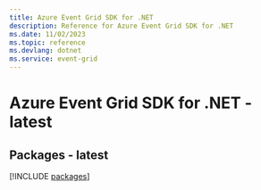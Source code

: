 ```yaml
---
title: Azure Event Grid SDK for .NET
description: Reference for Azure Event Grid SDK for .NET
ms.date: 11/02/2023
ms.topic: reference
ms.devlang: dotnet
ms.service: event-grid
---
```

# Azure Event Grid SDK for .NET - latest
## Packages - latest
[!INCLUDE [packages](event-grid-index.md)]